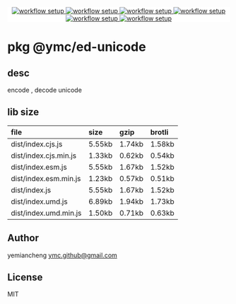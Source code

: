 <p align="center" style="background:white;">
<!-- github workflow stat:s -->
<!-- one line and center  -->
  <a href="https://github.com/YMC-GitHub">
    <img alt="workflow setup" src="https://img.shields.io/static/v1?label=pkg&message=done&color=ff69b4&style=flat-square" />
  </a>
  <a href="https://github.com/YMC-GitHub">
    <img alt="workflow setup" src="https://img.shields.io/static/v1?label=cod&message=done&color=ff69b4&style=flat-square" />
  </a>
    <a href="https://github.com/YMC-GitHub">
    <img alt="workflow setup" src="https://img.shields.io/static/v1?label=dep&message=done&color=ff69b4&style=flat-square" />
  </a>
  <a href="https://github.com/YMC-GitHub">
    <img alt="workflow setup" src="https://img.shields.io/static/v1?label=lin&message=passing&color=ff69b4&style=flat-square" />
  </a>
    <a href="https://github.com/YMC-GitHub">
    <img alt="workflow setup" src="https://img.shields.io/static/v1?label=tes&message=fail&color=ff69b4&style=flat-square" />
  </a>
      <a href="https://github.com/YMC-GitHub">
    <img alt="workflow setup" src="https://img.shields.io/static/v1?label=pro&message=done&color=ff69b4&style=flat-square" />
  </a>


  <!-- https://img.shields.io/badge/<LABEL>-<MESSAGE>-<COLOR> -->
  <!-- https://img.shields.io/static/v1?label=<LABEL>&message=<MESSAGE>&color=<COLOR> -->
<!-- github workflow stat:e -->
</p>

# pkg @ymc/ed-unicode

## desc
encode , decode unicode

## lib size  
file | size | gzip | brotli
:---- | :---- | :---- | :----
dist/index.cjs.js | 5.55kb | 1.74kb | 1.58kb
dist/index.cjs.min.js | 1.33kb | 0.62kb | 0.54kb
dist/index.esm.js | 5.55kb | 1.67kb | 1.52kb
dist/index.esm.min.js | 1.23kb | 0.57kb | 0.51kb
dist/index.js | 5.55kb | 1.67kb | 1.52kb
dist/index.umd.js | 6.89kb | 1.94kb | 1.73kb
dist/index.umd.min.js | 1.50kb | 0.71kb | 0.63kb

## Author
yemiancheng <ymc.github@gmail.com>

## License
MIT